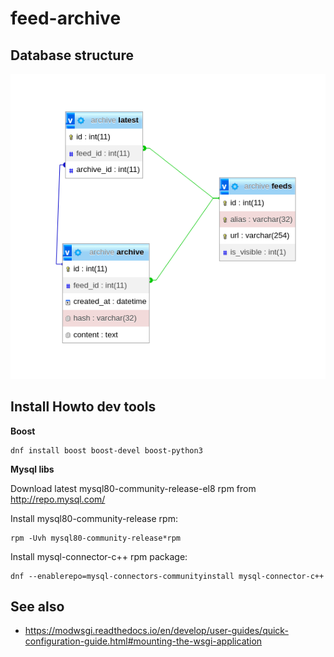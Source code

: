# feed-archive

## Database structure

![Database Structure](database.png "Database Structure")

## Install Howto dev tools

**Boost**

```shell
dnf install boost boost-devel boost-python3
```

**Mysql libs**

Download latest mysql80-community-release-el8 rpm from http://repo.mysql.com/

Install mysql80-community-release rpm:

```shell
rpm -Uvh mysql80-community-release*rpm
```

Install mysql-connector-c++ rpm package:

```shell
dnf --enablerepo=mysql-connectors-communityinstall mysql-connector-c++
```

## See also

- https://modwsgi.readthedocs.io/en/develop/user-guides/quick-configuration-guide.html#mounting-the-wsgi-application